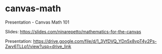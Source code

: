 # canvas-math
Presentation - Canvas Math 101

Slides: https://slides.com/ninarepetto/mathematics-for-the-canvas

Presentation: https://drive.google.com/file/d/1_3VfDVQ_YDn5x8vpT4y2Ps-Zwv6TLLp1/view?usp=drive_link
